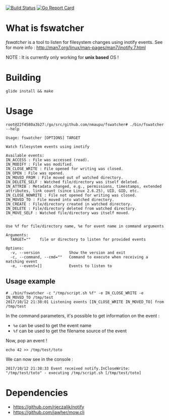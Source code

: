 [![Build Status](https://travis-ci.org/nmaupu/fswatcher.svg?branch=master)](https://travis-ci.org/nmaupu/fswatcher)
[![Go Report Card](https://goreportcard.com/badge/github.com/nmaupu/fswatcher)](https://goreportcard.com/report/github.com/nmaupu/fswatcher)

# What is fswatcher

_fswatcher_ is a tool to listen for filesystem changes using inotify events.
See for more info : http://man7.org/linux/man-pages/man7/inotify.7.html

NOTE : It is currently only working for **unix based** OS !

# Building

```
glide install && make
```

# Usage

```
root@22f4580a3b27:/go/src/github.com/nmaupu/fswatcher# ./bin/fswatcher  --help

Usage: fswatcher [OPTIONS] TARGET

Watch filesystem events using inotify

Available events:
IN_ACCESS : File was accessed (read).
IN_MODIFY : File was modified.
IN_CLOSE_WRITE : File opened for writing was closed.
IN_OPEN : File was opened.
IN_MOVED_FROM : File moved out of watched directory.
IN_DELETE_SELF : Watched file/directory was itself deleted.
IN_ATTRIB : Metadata changed, e.g., permissions, timestamps, extended attributes, link count (since Linux 2.6.25), UID, GID, etc.
IN_CLOSE_NOWRITE : File not opened for writing was closed.
IN_MOVED_TO : File moved into watched directory.
IN_CREATE : File/directory created in watched directory.
IN_DELETE : File/directory deleted from watched directory.
IN_MOVE_SELF : Watched file/directory was itself moved.


Use %f for file/directory name, %e for event name in command arguments

Arguments:
  TARGET=""    file or directory to listen for provided events

Options:
  -v, --version             Show the version and exit
  -c, --command, --cmd=""   Command to execute when receiving a matching event
  -e, --event=[]            Events to listen to
```

## Usage example

```
# ./bin/fswatcher -c "/tmp/script.sh %f" -e IN_CLOSE_WRITE -e IN_MOVED_TO /tmp/test
2017/10/12 21:38:01 Listening events [IN_CLOSE_WRITE IN_MOVED_TO] from /tmp/test
```

In the command parameters, it's possible to get information on the event :
- `%e` can be used to get the event name
- `%f` can be used to get the filename source of the event

Now, pop an event !
```
echo 42 >> /tmp/test/toto
```

We can now see in the console :
```
2017/10/12 21:38:33 Event received notify.InCloseWrite: "/tmp/test/toto" - executing /tmp/script.sh [/tmp/test/toto]
```

# Dependencies

- https://github.com/rjeczalik/notify
- https://github.com/jawher/mow.cli
